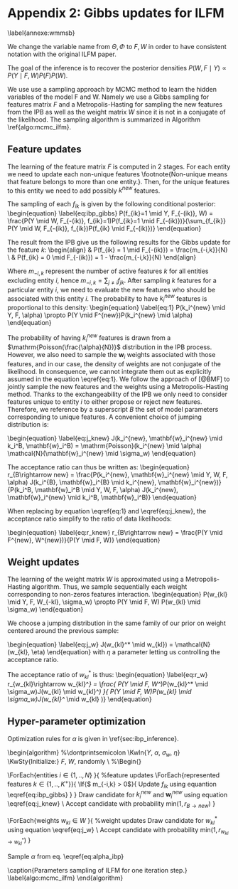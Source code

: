 # Appendix 2: Gibbs updates for ILFM
\label{annexe:wmmsb}

We change the variable name from $\Theta, \Phi$ to $F, W$ in order to have consistent notation with the original ILFM paper.

The goal of the inference is to recover the posterior densities $P(W,F \mid Y) \propto P(Y \mid F, W)P(F)P(W)$.

We use use a sampling approach by MCMC method to learn the hidden variables of the model F and W. Namely we use a Gibbs sampling for features matrix $F$ and a Metropolis-Hasting for sampling the new features from the IPB as well as the weight matrix $W$ since it is not in a conjugate of the likelihood. The sampling algorithm is summarized in Algorithm \ref{algo:mcmc_ilfm}.

## Feature updates
The learning of the feature matrix $F$ is computed in 2 stages. For each entity we need to update each non-unique features \footnote{Non-unique means that feature belongs to more than one entity.}. Then, for the unique features to this entity we need to add possibly $k^{new}$ features.


The sampling of each $f_{ik}$ is given by the following conditional posterior:
\begin{equation} \label{eq:ibp_gibbs}
P(f_{ik}=1 \mid Y, F_{-(ik)}, W) = \frac{P(Y \mid W, F_{-(ik)}, f_{ik}=1)P(f_{ik}=1 \mid F_{-(ik)})}{\sum_{f_{ik}} P(Y \mid W, F_{-(ik)}, f_{ik})P(f_{ik} \mid F_{-(ik)})}
\end{equation}

The result from the IPB give us the following results for the Gibbs update for the feature $k$:
\begin{align}
& P(f_{ik} = 1 \mid F_{-(ik)}) = \frac{m_{-i,k}}{N} \\
& P(f_{ik} = 0 \mid F_{-(ik)}) = 1 - \frac{m_{-i,k}}{N}
\end{align}

Where $m_{-i,k}$ represent the number of active features $k$ for all entities excluding entity $i$, hence $m_{-i,k} = \sum_{j\neq i}f_{jk}$. 
After sampling $k$ features for a particular entity $i$, we need to evaluate the new features who should be associated with this entity $i$. The probability to have $k_i^{new}$ features is proportional to this density:
\begin{equation} \label{eq:1}
P(k_i^{new} \mid Y, F, \alpha) \propto P(Y \mid F^{new})P(k_i^{new} \mid \alpha)
\end{equation}

The probability of having $k_i^{new}$ features is drawn from a $\mathrm{Poisson(\frac{\alpha}{N})}$ distribution in the IPB process. However, we also need to sample the $\mathbf{w}_i$ weights associated with those features, and in our case, the density of weights are not conjugate of the likelihood. In consequence, we cannot integrate them out as explicitly assumed in the equation \eqref{eq:1}. We follow the approach of [@BMF] to jointly sample the new features and the weights using a Metropolis-Hasting method. Thanks to the  exchangeability of the IPB we only need to consider features unique to entity $i$ to either propose or reject new features. Therefore, we reference by a superscript $B$ the set of model parameters corresponding to unique features. A convenient choice of jumping distribution is:

\begin{equation} \label{eq:j_knew}
J(k_i^{new}, \mathbf{w}_i^{new} \mid k_i^B, \mathbf{w}_i^B) = \mathrm{Poisson}(k_i^{new} \mid \alpha) \mathcal{N}(\mathbf{w}_i^{new} \mid \sigma_w)
\end{equation}

The acceptance ratio can thus be written as:
\begin{equation}
r_{B\rightarrow new} = \frac{P(k_i^{new}, \mathbf{w}_i^{new} \mid Y, W, F, \alpha) J(k_i^{B}, \mathbf{w}_i^{B} \mid k_i^{new}, \mathbf{w}_i^{new})}{P(k_i^B, \mathbf{w}_i^B \mid Y, W, F, \alpha) J(k_i^{new}, \mathbf{w}_i^{new} \mid k_i^B, \mathbf{w}_i^B)}
\end{equation}

When replacing by equation \eqref{eq:1} and \eqref{eq:j_knew}, the acceptance ratio simplify to the ratio of data likelihoods:

\begin{equation} \label{eq:r_knew} 
r_{B\rightarrow new} = \frac{P(Y \mid F^{new}, W^{new})}{P(Y \mid F, W)}
\end{equation}

## Weight updates

The learning of the weight matrix $W$ is approximated using a Metropolis-Hasting algorithm. Thus, we sample sequentially each weight corresponding to non-zeros features interaction.
\begin{equation}
P(w_{kl} \mid Y, F, W_{-kl}, \sigma_w) \propto P(Y \mid F, W) P(w_{kl} \mid \sigma_w)
\end{equation}

We choose a jumping distribution in the same family of our prior on weight centered around the previous sample:

\begin{equation} \label{eq:j_w}
J(w_{kl}^* \mid w_{kl}) = \mathcal{N}(w_{kl}, \eta)
\end{equation}
with $\eta$ a parameter letting us controlling the acceptance ratio.

The acceptance ratio of $w_{kl}^*$ is thus:
\begin{equation} \label{eq:r_w}
r_{w_{kl}\rightarrow w_{kl}^*} = \frac{ P(Y \mid F, W^*)P(w_{kl}^* \mid \sigma_w)J(w_{kl} \mid w_{kl}^*) }{ P(Y \mid F, W)P(w_{kl} \mid \sigma_w)J(w_{kl}^* \mid w_{kl} )}
\end{equation}

## Hyper-parameter optimization

Optimization rules for  $\alpha$ is given in \ref{sec:ibp_inference}.

\begin{algorithm}
%\dontprintsemicolon
\KwIn{$Y$, $\alpha$, $\sigma_w$, $\eta$}
\KwSty{Initialize:} $F$, $W$,  randomly \\
%\Begin{}

\ForEach{entities $i \in \{1,..,N\}$ }{ %feature updates
    \ForEach{represented features $k \in \{1,..,K^+\}$}{
        \If{$ m_{-i,k} > 0$}{
             Update $f_{ik}$ using equantion \eqref{eq:ibp_gibbs} }
    }
    Draw candidate for $k_i^{new}$ and $\mathbf{w}_i^{new}$ using equation \eqref{eq:j_knew} \\
    Accept candidate with probability $\mathrm{min}(1, r_{B\rightarrow new} )$
}

\ForEach{weights $w_{kl} \in W$ }{ %weight updates
    Draw candidate for $w_{kl}^*$ using equation \eqref{eq:j_w} \\
    Accept candidate with probability $\mathrm{min}(1, r_{w_{kl}\rightarrow w_{kl}^*} )$
}

Sample $\alpha$ from eq. \eqref{eq:alpha_ibp}

\caption{Parameters sampling of ILFM for one iteration step.}
\label{algo:mcmc_ilfm}
\end{algorithm}

